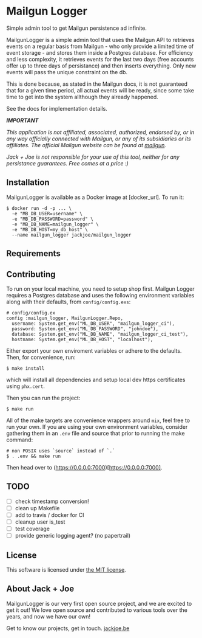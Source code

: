 # Mailgun Logger

Simple admin tool to get Mailgun persistence ad infinite.

MailgunLogger is a simple admin tool that uses the Mailgun API to retrieves events on a regular basis from Mailgun - who only provide a limited time of event storage - and stores them inside a Postgres database.
For efficiency and less complexity, it retrieves events for the last two days (free accounts offer up to three days of persistance) and then inserts everything. Only new events will pass the unique constraint on the db.

This is done because, as stated in the Mailgun docs, it is not guaranteed that for a given time period, all actual events will be ready, since some take time to get into the system allthough they already happened.

See the docs for implementation details.

_**IMPORTANT**_

_This application is not affiliated, associated, authorized, endorsed by, or in any way officially connected with Mailgun, or any of its subsidiaries or its affiliates. The official Mailgun website can be found at [mailgun](https://mailgun.com)._

_Jack + Joe is not responsible for your use of this tool, neither for any persistance guarantees. Free comes at a price :)_

## Installation

MailgunLogger is available as a Docker image at [docker_url]. To run it:

```
$ docker run -d -p ... \
  -e "MB_DB_USER=username" \
  -e "MB_DB_PASSWORD=password" \
  -e "MB_DB_NAME=mailgun_logger" \
  -e "MB_DB_HOST=my_db_host" \
  --name mailgun_logger jackjoe/mailgun_logger
```

## Requirements

## Contributing

To run on your local machine, you need to setup shop first.  Mailgun Logger requires a Postgres database and uses the following environment variables along with their defaults, from `config/config.exs`:

```
# config/config.ex
config :mailgun_logger, MailgunLogger.Repo,
  username: System.get_env("ML_DB_USER", "mailgun_logger_ci"),
  password: System.get_env("ML_DB_PASSWORD", "johndoe"),
  database: System.get_env("ML_DB_NAME", "mailgun_logger_ci_test"),
  hostname: System.get_env("ML_DB_HOST", "localhost"),
```

Either export your own enviroment variables or adhere to the defaults. Then, for convenience, run:

```
$ make install
```

which will install all dependencies and setup local dev https certificates using `phx.cert`.

Then you can run the project:
```
$ make run
```

All of the make targets are convenience wrappers around `mix`, feel free to run your own.
If you are using your own environment variables, consider gathering them in an `.env` file and source that prior to running the make command:

```
# non POSIX uses `source` instead of `.`
$ . .env && make run
```

Then head over to (https://0.0.0.0:7000)[https://0.0.0.0:7000].

## TODO

- [ ] check timestamp conversion!
- [ ] clean up Makefile
- [ ] add to travis / docker for CI
- [ ] cleanup user is_test
- [ ] test coverage
- [ ] provide generic logging agent? (no papertrail)

## License

This software is licensed under [the MIT license](LICENSE.md).

## About Jack + Joe

MailgunLogger is our very first open source project, and we are excited to get it out! We love open source and contributed to various tools over the years, and now we have our own!

Get to know our projects, get in touch. [jackjoe.be](https://jackjoe.be)
